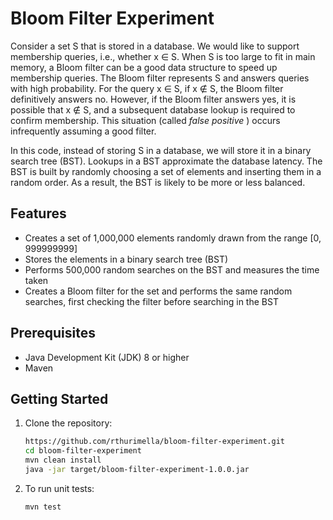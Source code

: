 # Bloom Filter Experiment

Consider a set S that is stored in a database. We would like to support membership queries, i.e., whether x ∈ S. 
When S is too large to fit in main memory, a Bloom filter can be a good data structure to speed up membership queries. 
The Bloom filter represents S and answers queries with high probability. For the query x ∈ S, if x ∉ S, the Bloom 
filter definitively answers no. However, if the Bloom filter answers yes, it is possible that x ∉ S, and a subsequent 
database lookup is required to confirm membership. This situation (called <em> false positive </em>) 
occurs infrequently assuming a good filter.

In this code, instead of storing S in a database, we will store it in a binary search tree (BST). Lookups in a BST approximate the database latency. The BST is built by randomly choosing a set of elements and inserting them in a random order. As a result, the BST is likely to be more or less balanced.

## Features

- Creates a set of 1,000,000 elements randomly drawn from the range [0, 999999999]
- Stores the elements in a binary search tree (BST)
- Performs 500,000 random searches on the BST and measures the time taken
- Creates a Bloom filter for the set and performs the same random searches, first checking the filter before searching in the BST

## Prerequisites

- Java Development Kit (JDK) 8 or higher
- Maven

## Getting Started

1. Clone the repository:
   ```bash
   https://github.com/rthurimella/bloom-filter-experiment.git
   cd bloom-filter-experiment
   mvn clean install
   java -jar target/bloom-filter-experiment-1.0.0.jar

2. To run unit tests:
   ```bash
   mvn test
